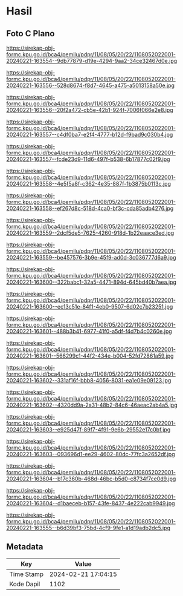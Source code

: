 # Hasil

## Foto C Plano

https://sirekap-obj-formc.kpu.go.id/bca4/pemilu/pdpr/11/08/05/20/22/1108052022001-20240221-163554--9db77879-d19e-4294-9aa2-34ce32467d0e.jpg

https://sirekap-obj-formc.kpu.go.id/bca4/pemilu/pdpr/11/08/05/20/22/1108052022001-20240221-163556--528d8674-f8d7-4645-a475-a5013158a50e.jpg

https://sirekap-obj-formc.kpu.go.id/bca4/pemilu/pdpr/11/08/05/20/22/1108052022001-20240221-163556--20f2a472-cb5e-42b1-924f-7006f066e2e8.jpg

https://sirekap-obj-formc.kpu.go.id/bca4/pemilu/pdpr/11/08/05/20/22/1108052022001-20240221-163557--c4df0ba7-e2f4-4777-b12d-f9bad9c030b4.jpg

https://sirekap-obj-formc.kpu.go.id/bca4/pemilu/pdpr/11/08/05/20/22/1108052022001-20240221-163557--fcde23d9-11d6-497f-b538-6b17877c02f9.jpg

https://sirekap-obj-formc.kpu.go.id/bca4/pemilu/pdpr/11/08/05/20/22/1108052022001-20240221-163558--4e5f5a8f-c362-4e35-887f-1b3875b0113c.jpg

https://sirekap-obj-formc.kpu.go.id/bca4/pemilu/pdpr/11/08/05/20/22/1108052022001-20240221-163558--ef267d8c-518d-4ca0-bf3c-cda85adb4276.jpg

https://sirekap-obj-formc.kpu.go.id/bca4/pemilu/pdpr/11/08/05/20/22/1108052022001-20240221-163559--2dcf5de5-7625-4260-918d-1b22eaace3ed.jpg

https://sirekap-obj-formc.kpu.go.id/bca4/pemilu/pdpr/11/08/05/20/22/1108052022001-20240221-163559--be457576-3b9e-45f9-ad0d-3c036777d6a9.jpg

https://sirekap-obj-formc.kpu.go.id/bca4/pemilu/pdpr/11/08/05/20/22/1108052022001-20240221-163600--322babc1-32a5-4471-894d-645bd40b7aea.jpg

https://sirekap-obj-formc.kpu.go.id/bca4/pemilu/pdpr/11/08/05/20/22/1108052022001-20240221-163600--ec13c51e-84f1-4eb0-9507-6d02c7b23251.jpg

https://sirekap-obj-formc.kpu.go.id/bca4/pemilu/pdpr/11/08/05/20/22/1108052022001-20240221-163601--488b3b41-6977-41f0-a5df-f4d7b4c0260e.jpg

https://sirekap-obj-formc.kpu.go.id/bca4/pemilu/pdpr/11/08/05/20/22/1108052022001-20240221-163601--566299c1-44f2-434e-b004-52fd72861a59.jpg

https://sirekap-obj-formc.kpu.go.id/bca4/pemilu/pdpr/11/08/05/20/22/1108052022001-20240221-163602--331af16f-bbb8-4056-8031-ea1e09e09123.jpg

https://sirekap-obj-formc.kpu.go.id/bca4/pemilu/pdpr/11/08/05/20/22/1108052022001-20240221-163602--4320dd9a-2a31-48b2-84c6-46aeac2ab4a5.jpg

https://sirekap-obj-formc.kpu.go.id/bca4/pemilu/pdpr/11/08/05/20/22/1108052022001-20240221-163603--e925d47f-89f7-4f91-9e6b-29552e17c0bf.jpg

https://sirekap-obj-formc.kpu.go.id/bca4/pemilu/pdpr/11/08/05/20/22/1108052022001-20240221-163603--093696d1-ee29-4602-80dc-77fc3a2652df.jpg

https://sirekap-obj-formc.kpu.go.id/bca4/pemilu/pdpr/11/08/05/20/22/1108052022001-20240221-163604--b17c360b-468d-46bc-b5d0-c8734f7ce0d9.jpg

https://sirekap-obj-formc.kpu.go.id/bca4/pemilu/pdpr/11/08/05/20/22/1108052022001-20240221-163604--d1baeceb-b157-43fe-8437-4e222cab9949.jpg

https://sirekap-obj-formc.kpu.go.id/bca4/pemilu/pdpr/11/08/05/20/22/1108052022001-20240221-163555--b6d39bf3-75bd-4cf9-9fe1-a1d19adb2dc5.jpg


## Metadata

| Key        | Value               |
| ---------- | ------------------- |
| Time Stamp | 2024-02-21 17:04:15 |
| Kode Dapil | 1102                |



